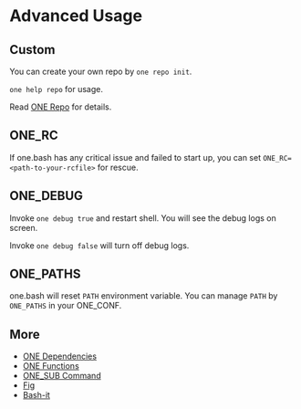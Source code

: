 # Advanced Usage

## Custom

You can create your own repo by `one repo init`.

`one help repo` for usage.

Read [ONE Repo](./repo.md) for details.

## ONE_RC

If one.bash has any critical issue and failed to start up, you can set `ONE_RC=<path-to-your-rcfile>` for rescue.

## ONE_DEBUG

Invoke `one debug true` and restart shell. You will see the debug logs on screen.

Invoke `one debug false` will turn off debug logs.

## ONE_PATHS

one.bash will reset `PATH` environment variable.
You can manage `PATH` by `ONE_PATHS` in your ONE_CONF.

## More

- [ONE Dependencies](./dep.md)
- [ONE Functions](./one-functions.md)
- [ONE_SUB Command](./one-sub-cmd.md)
- [Fig](./fig.md)
- [Bash-it](./bash-it.md)
